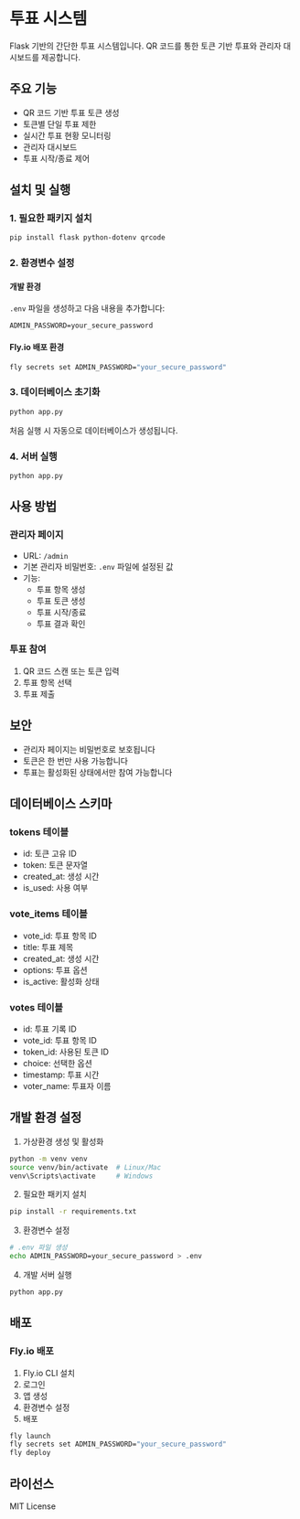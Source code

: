 # 투표 시스템

Flask 기반의 간단한 투표 시스템입니다. QR 코드를 통한 토큰 기반 투표와 관리자 대시보드를 제공합니다.

## 주요 기능

- QR 코드 기반 투표 토큰 생성
- 토큰별 단일 투표 제한
- 실시간 투표 현황 모니터링
- 관리자 대시보드
- 투표 시작/종료 제어

## 설치 및 실행

### 1. 필요한 패키지 설치

```bash
pip install flask python-dotenv qrcode
```

### 2. 환경변수 설정

#### 개발 환경
`.env` 파일을 생성하고 다음 내용을 추가합니다:
```
ADMIN_PASSWORD=your_secure_password
```

#### Fly.io 배포 환경
```bash
fly secrets set ADMIN_PASSWORD="your_secure_password"
```

### 3. 데이터베이스 초기화

```bash
python app.py
```
처음 실행 시 자동으로 데이터베이스가 생성됩니다.

### 4. 서버 실행

```bash
python app.py
```

## 사용 방법

### 관리자 페이지
- URL: `/admin`
- 기본 관리자 비밀번호: `.env` 파일에 설정된 값
- 기능:
  - 투표 항목 생성
  - 투표 토큰 생성
  - 투표 시작/종료
  - 투표 결과 확인

### 투표 참여
1. QR 코드 스캔 또는 토큰 입력
2. 투표 항목 선택
3. 투표 제출

## 보안

- 관리자 페이지는 비밀번호로 보호됩니다
- 토큰은 한 번만 사용 가능합니다
- 투표는 활성화된 상태에서만 참여 가능합니다

## 데이터베이스 스키마

### tokens 테이블
- id: 토큰 고유 ID
- token: 토큰 문자열
- created_at: 생성 시간
- is_used: 사용 여부

### vote_items 테이블
- vote_id: 투표 항목 ID
- title: 투표 제목
- created_at: 생성 시간
- options: 투표 옵션
- is_active: 활성화 상태

### votes 테이블
- id: 투표 기록 ID
- vote_id: 투표 항목 ID
- token_id: 사용된 토큰 ID
- choice: 선택한 옵션
- timestamp: 투표 시간
- voter_name: 투표자 이름

## 개발 환경 설정

1. 가상환경 생성 및 활성화
```bash
python -m venv venv
source venv/bin/activate  # Linux/Mac
venv\Scripts\activate     # Windows
```

2. 필요한 패키지 설치
```bash
pip install -r requirements.txt
```

3. 환경변수 설정
```bash
# .env 파일 생성
echo ADMIN_PASSWORD=your_secure_password > .env
```

4. 개발 서버 실행
```bash
python app.py
```

## 배포

### Fly.io 배포
1. Fly.io CLI 설치
2. 로그인
3. 앱 생성
4. 환경변수 설정
5. 배포

```bash
fly launch
fly secrets set ADMIN_PASSWORD="your_secure_password"
fly deploy
```

## 라이선스

MIT License 